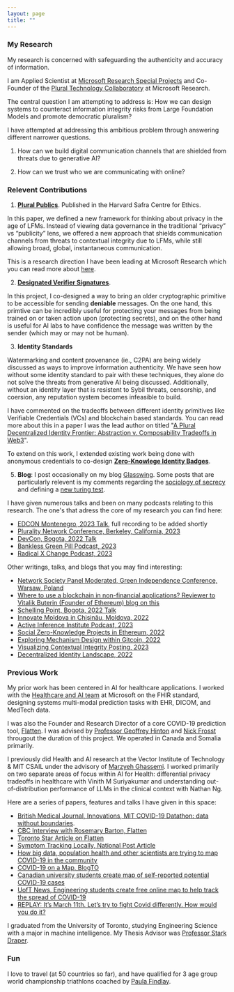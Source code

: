 ```yaml
---
layout: page
title: ""
---
```


### My Research 

My research is concerned with safeguarding the authenticity and accuracy of information. 

I am Applied Scientist at [Microsoft Research Special Projects](https://www.microsoft.com/en-us/research/group/microsoft-research-special-projects/) and Co-Founder of the [Plural Technology Collaboratory](https://www.microsoft.com/en-us/research/group/plural-technology-collaboratory/) at Microsoft Research. 

The central question I am attempting to address is: How we can design systems to counteract information integrity risks from Large Foundation Models and promote democratic pluralism? 

I have attempted at addressing this ambitious problem through answering different narrower questions. 

1. How can we build digital communication channels that are shielded from threats due to generative AI?

2. How can we trust who we are communicating with online? 

### Relevent Contributions

1) [**Plural Publics**](https://gettingplurality.org/2023/03/18/plural-publics/). Published in the Harvard Safra Centre for Ethics. 

In this paper, we defined a new framework for thinking about privacy in the age of LFMs. Instead of viewing data governance in the traditional “privacy” vs “publicity” lens, we offered a new approach that shields communication channels from threats to contextual integrity due to LFMs, while still allowing broad, global, instantaneous communication.

This is a research direction I have been leading at Microsoft Research which you can read more about [here](https://www.microsoft.com/en-us/research/group/plural-technology-collaboratory/articles/plural-publics/). 

2) [**Designated Verifier Signatures**](https://ethresear.ch/t/designated-verifier-signatures/15100). 

In this project, I co-designed a way to bring an older cryptographic primitive to be accessible for sending **deniable** messages. On the one hand, this primtive can be incredibly useful for protecting your messages from being trained on or taken action upon (protecting secrets), and on the other hand is useful for AI labs to have confidence the message was written by the sender (which may or may not be human). 

3) **Identity Standards** 

Watermarking and content provenance (ie., C2PA) are being widely discussed as ways to improve information authenticity. We have seen how without some identity standard to pair with these techniques, they alone do not solve the threats from generative AI being discussed. Additionally, without an identity layer that is resistent to Sybil threats, censorship, and coersion, any reputation system becomes infeasible to build. 

I have commented on the tradeoffs between different identity primitives like Verifiable Credentials (VCs) and blockchain based standards. You can read more about this in a paper I was the lead author on titled "[A Plural Decentralized Identity Frontier: Abstraction v. Composability Tradeoffs in Web3](https://arxiv.org/abs/2208.11443)". 

To extend on this work, I extended existing work being done with anonymous credentials to co-design [**Zero-Knowlege Identity Badges**](https://github.com/enricobottazzi/ZK-SBT). 

5) **Blog**: I post occasionally on my blog [Glasswing](https://shreyjaineth.substack.com/). Some posts that are particularly relevent is my comments regarding the [sociology of secrecy](https://shreyjaineth.substack.com/p/sociology-of-secrecy-and-secret-societies) and defining a [new turing test](https://shreyjaineth.substack.com/p/we-need-a-new-turing-test). 

I have given numerous talks and been on many podcasts relating to this research. The one's that adress the core of my research you can find here:

- [EDCON Montenegro, 2023 Talk](https://twitter.com/EDCON2024/status/1660668307744210944?s=20), full recording to be added shortly
- [Plurality Network Conference, Berkeley, California, 2023](https://www.youtube.com/live/RyObAHv777E?feature=share&t=8222)
- [DevCon, Bogota, 2022 Talk](https://www.youtube.com/watch?v=363W8KpCcBg&ab_channel=EthereumFoundation) 
- [Bankless Green Pill Podcast, 2023](https://www.youtube.com/watch?v=v7YbnY1JUhg&ab_channel=Bankless)
- [Radical X Change Podcast, 2023](https://radicalxchange-s.simplecast.com/episodes/shrey-jain-applied-scientist-at-microsoft-research-special-projects)

Other writings, talks, and blogs that you may find interesting: 

- [Network Society Panel Moderated, Green Independence Conference, Warsaw, Poland](https://www.youtube.com/watch?v=ej-hIbF3qD4&t=85s&ab_channel=Libert%C3%A9%21Talks)
- [Where to use a blockchain in non-financial applications? Reviewer to Vitalik Buterin (Founder of Ethereum) blog on this](https://twitter.com/VitalikButerin/status/1535942432193490944?s=20)
- [Schelling Point, Bogota, 2022 Talk](https://www.youtube.com/watch?v=ajW39L4Swjk&list=PLV_W9wE6WVDjmSr4msUbkmVPED7U8TdCY&index=5&ab_channel=GitcoinMedia)
- [Innovate Moldova in Chișinău, Moldova, 2022](https://www.facebook.com/InnovateMoldova)
- [Active Inference Institute Podcast, 2023](https://www.youtube.com/watch?v=xXAllRLtyoc&ab_channel=ActiveInferenceInstitute)
- [Social Zero-Knowledge Projects in Ethereum, 2022](https://twitter.com/shreyjaineth/status/1592601493089456129?s=20)
- [Exploring Mechanism Design within Gitcoin, 2022](https://twitter.com/shreyjaineth/status/1616805902027218947?s=20)
- [Visualizing Contextual Integrity Posting, 2023](https://twitter.com/shreyjaineth/status/1594876030241710084?s=20)
- [Decentralized Identity Landscape, 2022](https://twitter.com/shreyjaineth/status/1562443267962126340?s=20)

### Previous Work 

My prior work has been centered in AI for healthcare applications. I worked with the [Healthcare and AI team](https://azure.microsoft.com/en-ca/products/health-data-services) at Microsoft on the FHIR standard, designing systems multi-modal prediction tasks with EHR, DICOM, and MedTech data. 

I was also the Founder and Research Director of a core COVID-19 prediction tool, [Flatten](https://flatten.ca). I was advised by [Professor Geoffrey Hinton](https://www.cs.toronto.edu/~hinton/) and [Nick Frosst](https://www.nickfrosst.com/) througout the duration of this project. We operated in Canada and Somalia primarily. 

I previously did Health and AI research at the Vector Institute of Technology & MIT CSAIL under the advisory of [Marzyeh Ghassemi](https://healthyml.org/people/). I worked primarily on two separate areas of focus within AI for Health: differential privacy tradeoffs in healthcare with Vinith M Suriyakumar and understanding out-of-distribution performance of LLMs in the clinical context with Nathan Ng. 

Here are a series of papers, features and talks I have given in this space: 

- [British Medical Journal, Innovations, MIT COVID-19 Datathon: data without boundaries](https://innovations.bmj.com/content/7/1/231.abstract).
- [CBC Interview with Rosemary Barton, Flatten](https://www.cbc.ca/player/play/1751102019750?fbclid=IwAR0buXKWWqqN2be4HPQS9wl2gJaevAOY5PVtzET1S6arDLUJj1U4fadik5g)
- [Toronto Star Article on Flatten](https://www.thestar.com/news/gta/2020/06/10/mississauga-student-helping-to-develop-crowdsourcing-covid-19-website-for-somalia.html)
- [Symptom Tracking Locally, National Post Article](https://nationalpost.com/news/world/how-bad-is-covid-19-in-your-area-university-students-launch-heat-map-to-track-virus-across-canada)
- [How big data, population health and other scientists are trying to map COVID-19 in the community](https://www.theglobeandmail.com/canada/article-how-big-data-population-health-and-other-scientists-are-trying-to-map/)
- [COVID-19 on a Map, BlogTO](https://www.blogto.com/tech/2020/03/map-location-confirmed-potential-covid-19-cases-ontario/)
- [Canadian university students create map of self-reported potential COVID-19 cases](https://www.ctvnews.ca/sci-tech/canadian-university-students-create-map-of-self-reported-potential-covid-19-cases-1.4872245)
- [UofT News, Engineering students create free online map to help track the spread of COVID-19](https://news.engineering.utoronto.ca/flatten-engineering-students-create-free-online-map-to-help-track-the-spread-of-covid-19/)
- [REPLAY: It’s March 11th. Let’s try to fight Covid differently. How would you do it?](https://jps.library.utoronto.ca/index.php/juls/article/view/36205)

I graduated from the University of Toronto, studying Engineering Science with a major in machine intelligence. My Thesis Advisor was [Professor Stark Draper](https://www.ece.utoronto.ca/people/draper-s/). 

### Fun 

I love to travel (at 50 countries so far), and have qualified for 3 age group world championship triathlons coached by [Paula Findlay](https://www.instagram.com/paula_findlay/?hl=en).